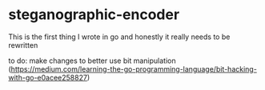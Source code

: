 # steganographic-encoder

This is the first thing I wrote in go and honestly it really needs to be rewritten

to do: make changes to better use bit manipulation (https://medium.com/learning-the-go-programming-language/bit-hacking-with-go-e0acee258827)
